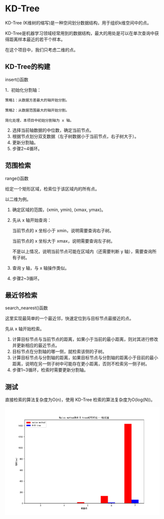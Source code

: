 # KD-Tree

KD-Tree (K维树的缩写)是一种空间划分数据结构，用于组织k维空间中的点。

KD-Tree是机器学习领域经常用到的数据结构，最大的用处是可以在单次查询中获得距离样本最近的若干个样本。

在这个项目中，我们只考虑二维的点。

## KD-Tree的构建

insert()函数

1．初始化分割轴：

    策略1：从数据方差最大的轴开始分割。
    
    策略2：从数据范围最大的轴开始分割。
    
    简化处理，本项目中初始分割轴为 x 轴。
    
2. 选择当前轴数据的中位数，确定当前节点。
3. 根据节点划分双支数据（左子树数据小于当前节点，右子树大于）。
4. 更新分割轴。
5. 步骤2~4循环。

## 范围检索

range()函数

给定一个矩形区域，检索位于该区域内的所有点。

以二维为例。

1.	确定区域的范围，(xmin, ymin), (xmax, ymax)。
2.	先从 x 轴开始查询：

    当前节点的 x 坐标小于 xmin，说明需要查询右子树。
    
    当前节点的 x 坐标大于 xmax，说明需要查询左子树。
    
    不是以上情况，说明当前节点可能在区域内（还需要判断 y 轴），需要查询所有子树。
    
3. 查询 y 轴，与 x 轴操作类似。
4. 步骤2~3循环。

## 最近邻检索

search_nearest()函数

这里实现最简单的一个最近邻，快速定位到与目标节点最接近的点。

先从 x 轴开始检索。

1.	计算目标节点与当前节点的距离，如果小于当前的最小距离，则对其进行修改并更新相应的最近节点。
2.	目标节点在分割轴的哪一侧，就检索该侧的子树。
3.	计算目标节点与分割轴的距离，如果目标节点与分割轴的距离小于目前的最小距离，说明在另一侧子树中可能存在更小距离，否则不检索另一侧子树。
4.	步骤1~3循环，检索时需要更新分割轴。

## 测试

直接检索的算法复杂度为O(n)，使用 KD-Tree 检索的算法复杂度为O(log(N))。

![](Rectangle_contain_test.png)
